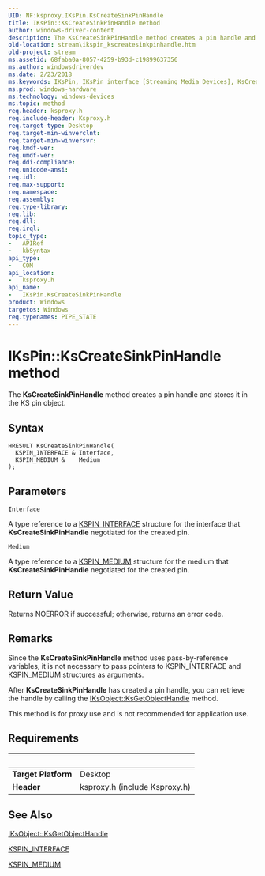 ```yaml
---
UID: NF:ksproxy.IKsPin.KsCreateSinkPinHandle
title: IKsPin::KsCreateSinkPinHandle method
author: windows-driver-content
description: The KsCreateSinkPinHandle method creates a pin handle and stores it in the KS pin object.
old-location: stream\ikspin_kscreatesinkpinhandle.htm
old-project: stream
ms.assetid: 68faba0a-8057-4259-b93d-c19899637356
ms.author: windowsdriverdev
ms.date: 2/23/2018
ms.keywords: IKsPin, IKsPin interface [Streaming Media Devices], KsCreateSinkPinHandle method, IKsPin::KsCreateSinkPinHandle, KsCreateSinkPinHandle method [Streaming Media Devices], KsCreateSinkPinHandle method [Streaming Media Devices], IKsPin interface, KsCreateSinkPinHandle,IKsPin.KsCreateSinkPinHandle, ksproxy/IKsPin::KsCreateSinkPinHandle, ksproxy_8d4ac125-ae14-4abf-97cb-74fd33e5029c.xml, stream.ikspin_kscreatesinkpinhandle
ms.prod: windows-hardware
ms.technology: windows-devices
ms.topic: method
req.header: ksproxy.h
req.include-header: Ksproxy.h
req.target-type: Desktop
req.target-min-winverclnt: 
req.target-min-winversvr: 
req.kmdf-ver: 
req.umdf-ver: 
req.ddi-compliance: 
req.unicode-ansi: 
req.idl: 
req.max-support: 
req.namespace: 
req.assembly: 
req.type-library: 
req.lib: 
req.dll: 
req.irql: 
topic_type:
-	APIRef
-	kbSyntax
api_type:
-	COM
api_location:
-	ksproxy.h
api_name:
-	IKsPin.KsCreateSinkPinHandle
product: Windows
targetos: Windows
req.typenames: PIPE_STATE
---
```



# IKsPin::KsCreateSinkPinHandle method
The <b>KsCreateSinkPinHandle</b> method creates a pin handle and stores it in the KS pin object.

## Syntax

```
HRESULT KsCreateSinkPinHandle(
  KSPIN_INTERFACE & Interface,
  KSPIN_MEDIUM &    Medium
);
```

## Parameters

`Interface`

A type reference to a <a href="https://msdn.microsoft.com/library/windows/hardware/ff563537">KSPIN_INTERFACE</a> structure for the interface that <b>KsCreateSinkPinHandle</b> negotiated for the created pin.

`Medium`

A type reference to a <a href="https://msdn.microsoft.com/library/windows/hardware/ff563538">KSPIN_MEDIUM</a> structure for the medium that <b>KsCreateSinkPinHandle</b> negotiated for the created pin.


## Return Value

Returns NOERROR if successful; otherwise, returns an error code.

## Remarks

Since the <b>KsCreateSinkPinHandle</b> method uses pass-by-reference variables, it is not necessary to pass pointers to KSPIN_INTERFACE and KSPIN_MEDIUM structures as arguments. 

After <b>KsCreateSinkPinHandle</b> has created a pin handle, you can retrieve the handle by calling the <a href="https://msdn.microsoft.com/library/windows/hardware/ff559890">IKsObject::KsGetObjectHandle</a> method.

This method is for proxy use and is not recommended for application use.

## Requirements
| &nbsp; | &nbsp; |
| ---- |:---- |
| **Target Platform** | Desktop |
| **Header** | ksproxy.h (include Ksproxy.h) |

## See Also

<a href="https://msdn.microsoft.com/library/windows/hardware/ff559890">IKsObject::KsGetObjectHandle</a>



<a href="https://msdn.microsoft.com/library/windows/hardware/ff563537">KSPIN_INTERFACE</a>



<a href="https://msdn.microsoft.com/library/windows/hardware/ff563538">KSPIN_MEDIUM</a>
